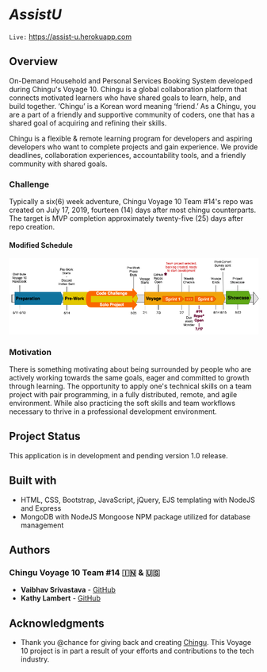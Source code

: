 # ***AssistU***
`Live:` https://assist-u.herokuapp.com

## Overview

On-Demand Household and Personal Services Booking System developed during Chingu's Voyage 10. Chingu is a global collaboration platform that connects motivated learners who have shared goals to learn, help, and build together. ‘Chingu’ is a Korean word meaning ‘friend.’  As a Chingu, you are a part of a friendly and supportive community of coders, one that has a shared goal of acquiring and refining their skills.

Chingu is a flexible & remote learning program for developers and aspiring developers who want to complete projects and gain experience. We provide deadlines, collaboration experiences, accountability tools, and a friendly community with shared goals. 

### Challenge

Typically a six(6) week adventure, Chingu Voyage 10 Team #14's repo was created on July 17, 2019, fourteen (14) days after most chingu counterparts.  The target is MVP completion approximately twenty-five (25) days after repo creation.

#### Modified Schedule

![Team #14's Schedule](https://github.com/chingu-voyages/v10-geckos-team-14/blob/readmeUpdates/public/images/ChinguV10%20-%20Team%2014.png?raw=true "Team #14's Schedule")

### Motivation

There is something motivating about being surrounded by people who are actively working towards the same goals, eager and committed to growth through learning. The opportunity to apply one's technical skills on a team project with pair programming, in a fully distributed, remote, and agile environment.  While also practicing the soft skills and team workflows necessary to thrive in a professional development environment.

## Project Status

This application is in development and pending version 1.0 release.

## Built with

* HTML, CSS, Bootstrap, JavaScript, jQuery, EJS templating with NodeJS and Express
* MongoDB with NodeJS Mongoose NPM package utilized for database management

## Authors

### Chingu Voyage 10 Team #14 🇮🇳 & 🇺🇸

* **Vaibhav Srivastava** - [GitHub](https://github.com/vai1205)
* **Kathy Lambert** - [GitHub](https://github.com/CodeMeKathy)

## Acknowledgments

* Thank you @chance for giving back and creating [Chingu](https://chingu.io).  This Voyage 10 project is in part a result of your efforts and contributions to the tech industry.
